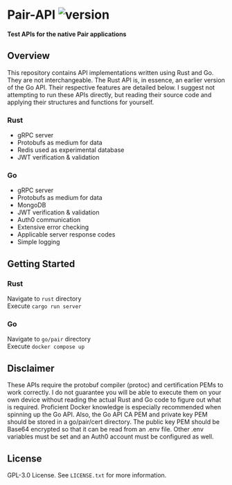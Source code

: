# Pair-API ![version](https://img.shields.io/badge/version-0.2.2-blue)
**Test APIs for the native Pair applications**

## Overview
This repository contains API implementations written using Rust and Go. They are not interchangeable. The Rust API is, in essence, an earlier version of the Go API. Their respective features are detailed below. I suggest not attempting to run these APIs directly, but reading their source code and applying their structures and functions for yourself.

### Rust
- gRPC server
- Protobufs as medium for data
- Redis used as experimental database
- JWT verification & validation

### Go
- gRPC server
- Protobufs as medium for data
- MongoDB
- JWT verification & validation
- Auth0 communication
- Extensive error checking
- Applicable server response codes
- Simple logging

## Getting Started
### Rust
Navigate to `rust` directory \
Execute `cargo run server`

### Go
Navigate to `go/pair` directory \
Execute `docker compose up`

## Disclaimer
These APIs require the protobuf compiler (protoc) and certification PEMs to work correctly. I do not guarantee you will be able to execute them on your own device without reading the actual Rust and Go code to figure out what is required. Proficient Docker knowledge is especially recommended when spinning up the Go API. Also, the Go API CA PEM and private key PEM should be stored in a go/pair/cert directory. The public key PEM should be Base64 encrypted so that it can be read from an .env file. Other .env variables must be set and an Auth0 account must be configured as well.

## License
GPL-3.0 License. See `LICENSE.txt` for more information.
